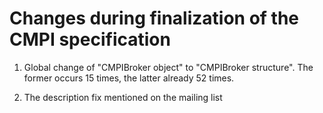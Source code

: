 Changes during finalization of the CMPI specification
=====================================================

1. Global change of "CMPIBroker object" to "CMPIBroker structure". The former occurs 15 times, the latter already 52 times.

2. The description fix mentioned on the mailing list

